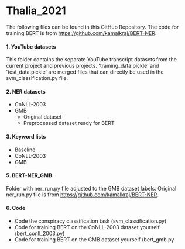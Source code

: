 # Thalia_2021
The following files can be found in this GitHub Repository. 
The code for training BERT is from https://github.com/kamalkraj/BERT-NER.

#### 1. YouTube datasets
This folder contains the separate YouTube transcript datasets from the current project and previous projects. 'training_data.pickle' and 'test_data.pickle' are merged files that can directly be used in the svm_classification.py file.


#### 2. NER datasets
  - CoNLL-2003
  - GMB
    - Original dataset
    - Preprocessed dataset ready for BERT 


#### 3. Keyword lists
  - Baseline
  - CoNLL-2003
  - GMB 


#### 5. BERT-NER_GMB
Folder with ner_run.py file adjusted to the GMB dataset labels. Original ner_run.py file is from https://github.com/kamalkraj/BERT-NER.


#### 6. Code
  - Code the conspiracy classification task (svm_classification.py)
  - Code for training BERT on the CoNLL-2003 dataset yourself (bert_conll_2003.py)
  - Code for training BERT on the GMB dataset yourself (bert_gmb.py






